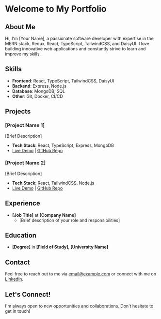 # Welcome to My Portfolio

## About Me

Hi, I'm [Your Name], a passionate software developer with expertise in the MERN stack, Redux, React, TypeScript, TailwindCSS, and DaisyUI. I love building innovative web applications and constantly strive to learn and improve my skills.

## Skills

- **Frontend**: React, TypeScript, TailwindCSS, DaisyUI
- **Backend**: Express, Node.js
- **Database**: MongoDB, SQL
- **Other**: Git, Docker, CI/CD

## Projects

### [Project Name 1]

[Brief Description]

- **Tech Stack**: React, TypeScript, Express, MongoDB
- [Live Demo](link) | [GitHub Repo](link)

### [Project Name 2]

[Brief Description]

- **Tech Stack**: React, TailwindCSS, Node.js
- [Live Demo](link) | [GitHub Repo](link)

## Experience

- **[Job Title]** at **[Company Name]**
  - [Brief description of your role and responsibilities]

## Education

- **[Degree]** in **[Field of Study]**, **[University Name]**

## Contact

Feel free to reach out to me via [email@example.com](mailto:email@example.com) or connect with me on [LinkedIn](https://www.linkedin.com/in/yourprofile).

## Let's Connect!

I'm always open to new opportunities and collaborations. Don't hesitate to get in touch!
